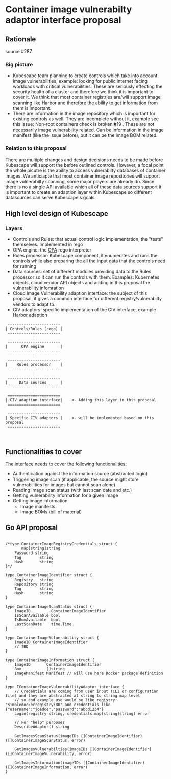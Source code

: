 # Container image vulnerabilty adaptor interface proposal

## Rationale

source #287 

### Big picture

* Kubescape team planning to create controls which take into account image vulnerabilities, example: looking for public internet facing workloads with critical vulnerabilities. These are seriously effecting the security health of a cluster and therefore we think it is important to cover it. We think that most container registries are/will support image scanning like Harbor and therefore the ability to get information from them is important.
* There are information in the image repository which is important for existing controls as well. They are incomplete without it, example see this issue: Non-root containers check is broken #19 . These are not necessarily image vulnerability related. Can be information in the image manifest (like the issue before), but it can be the image BOM related.

### Relation to this proposal

There are multiple changes and design decisions needs to be made before Kubescape will support the before outlined controls. However, a focal point the whole picutre is the ability to access vulnerabilty databases of container images. We anticiapte that most container image repositories will support image vulnerabilty scanning, some major players are already do. Since there is no a single API available which all of these data sources support it is important to create an adaption layer within Kubescape so different datasources can serve Kubescape's goals.

## High level design of Kubescape

### Layers

* Controls and Rules: that actual control logic implementation, the "tests" themselves. Implemented in rego
* OPA engine: the [OPA](https://github.com/open-policy-agent/opa) rego interpreter 
* Rules processor: Kubescape component, it enumerates and runs the controls while also preparing the all the input data that the controls need for running
* Data sources: set of different modules providing data to the Rules processor so it can run the controls with them. Examples: Kubernetes objects, cloud vendor API objects and adding in this proposal the vulnerability infomration
* Cloud Image Vulnerability adaption interface: the subject of this proposal, it gives a common interface for different registry/vulnerabilty vendors to adapt to.
* CIV adaptors: specific implementation of the CIV interface, example Harbor adaption
```
 -----------------------
| Controls/Rules (rego) |
 -----------------------
            |
 -----------------------
|      OPA engine       |
 -----------------------
            |
 -----------------------
|    Rules processor    |
 ----------------------- 
            |
 -----------------------
|     Data sources      |
 -----------------------              
            |
 =======================
| CIV adaption interface|    <- Adding this layer in this proposal
 ======================= 
            |
 -----------------------
| Specific CIV adaptors |    <- will be implemented based on this proposal
 -----------------------      

        

```

## Functionalities to cover

The interface needs to cover the following functionalities:

* Authentication against the information source (abstracted login)
* Triggering image scan (if applicable, the source might store vulnerabilities for images but cannot scan alone)
* Reading image scan status (with last scan date and etc.)
* Getting vulnerability information for a given image
* Getting image information
  * Image manifests
  * Image BOMs (bill of material)

## Go API proposal

```

/*type ContainerImageRegistryCredentials struct {
	   map[string]string
	Password string
	Tag        string
	Hash       string
}*/

type ContainerImageIdentifier struct {
	Registry   string
	Repository string
	Tag        string
	Hash       string
}

type ContainerImageScanStatus struct {
	ImageID         ContainerImageIdentifier
	IsScanAvailable bool
	IsBomAvailable  bool
	LastScanDate    time.Time
}

type ContainerImageVulnerability struct {
	ImageID ContainerImageIdentifier
	// TBD
}

type ContainerImageInformation struct {
	ImageID       ContainerImageIdentifier
	Bom           []string
	ImageManifest Manifest // will use here Docker package definition
}

type IContainerImageVulnerabilityAdaptor interface {
	// Credentials are coming from user input (CLI or configuration file) and they are abstracted at string to string map level
	// so and example use would be like registry: "simpledockerregistry:80" and credentials like {"username":"joedoe","password":"abcd1234"}
	Login(registry string, credentials map[string]string) error

	// For "help" purposes
	DescribeAdaptor() string

	GetImagesScanStatus(imageIDs []ContainerImageIdentifier) ([]ContainerImageScanStatus, error)

	GetImagesVulnerabilties(imageIDs []ContainerImageIdentifier) ([]ContainerImageVulnerability, error)

	GetImagesInformation(imageIDs []ContainerImageIdentifier) ([]ContainerImageInformation, error)
}
```